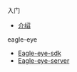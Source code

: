 <!-- docs/_sidebar.md -->

入门
* [介绍](/)

eagle-eye
* [Eagle-eye-sdk](/zh-cn/eagle/ "Eagle-eye 一款开箱即用的全埋点监控")
* [Eagle-eye-server](/zh-cn/eagle/server)
